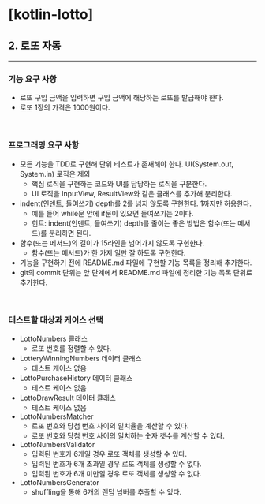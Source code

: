 # [kotlin-lotto]

## 2. 로또 자동

---
### 기능 요구 사항
- 로또 구입 금액을 입력하면 구입 금액에 해당하는 로또를 발급해야 한다.
- 로또 1장의 가격은 1000원이다.

<br/>

### 프로그래밍 요구 사항
- 모든 기능을 TDD로 구현해 단위 테스트가 존재해야 한다. UI(System.out, System.in) 로직은 제외
  - 핵심 로직을 구현하는 코드와 UI를 담당하는 로직을 구분한다.
  - UI 로직을 InputView, ResultView와 같은 클래스를 추가해 분리한다.
- indent(인덴트, 들여쓰기) depth를 2를 넘지 않도록 구현한다. 1까지만 허용한다.
  - 예를 들어 while문 안에 if문이 있으면 들여쓰기는 2이다.
  - 힌트: indent(인덴트, 들여쓰기) depth를 줄이는 좋은 방법은 함수(또는 메서드)를 분리하면 된다.
- 함수(또는 메서드)의 길이가 15라인을 넘어가지 않도록 구현한다.
  - 함수(또는 메서드)가 한 가지 일만 잘 하도록 구현한다.
- 기능을 구현하기 전에 README.md 파일에 구현할 기능 목록을 정리해 추가한다.
- git의 commit 단위는 앞 단계에서 README.md 파일에 정리한 기능 목록 단위로 추가한다.

<br/>

### 테스트할 대상과 케이스 선택

- LottoNumbers 클래스
   - 로또 번호를 정렬할 수 있다.
- LotteryWinningNumbers 데이터 클래스
   - 테스트 케이스 없음
- LottoPurchaseHistory 데이터 클래스
   - 테스트 케이스 없음
- LottoDrawResult 데이터 클래스
   - 테스트 케이스 없음
- LottoNumbersMatcher
   - 로또 번호와 당첨 번호 사이의 일치율을 계산할 수 있다.
   - 로또 번호와 당첨 번호 사이의 일치하는 숫자 갯수를 계산할 수 있다.
- LottoNumbersValidator
   - 입력된 번호가 6개일 경우 로또 객체를 생성할 수 있다.
   - 입력된 번호가 6개 초과일 경우 로또 객체를 생성할 수 없다.
   - 입력된 번호가 6개 미만일 경우 로또 객체를 생성할 수 없다.
- LottoNumbersGenerator
   - shuffling을 통해 6개의 랜덤 넘버를 추출할 수 있다. 
